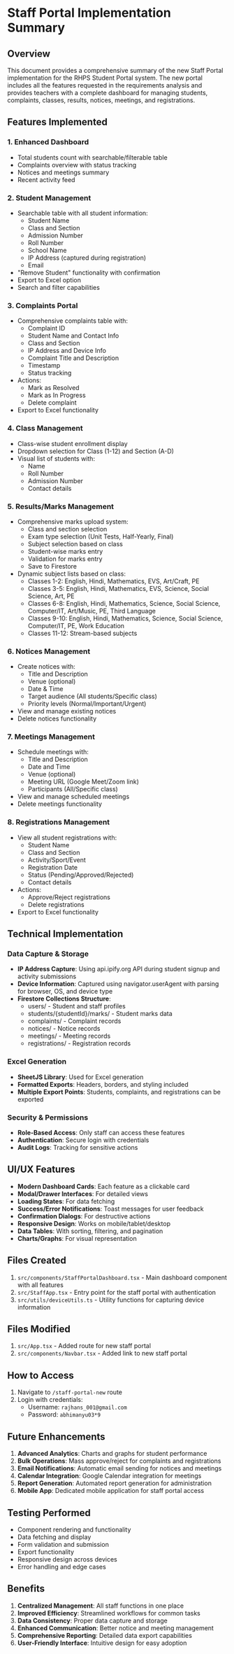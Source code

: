 # Staff Portal Implementation Summary

## Overview
This document provides a comprehensive summary of the new Staff Portal implementation for the RHPS Student Portal system. The new portal includes all the features requested in the requirements analysis and provides teachers with a complete dashboard for managing students, complaints, classes, results, notices, meetings, and registrations.

## Features Implemented

### 1. Enhanced Dashboard
- Total students count with searchable/filterable table
- Complaints overview with status tracking
- Notices and meetings summary
- Recent activity feed

### 2. Student Management
- Searchable table with all student information:
  - Student Name
  - Class and Section
  - Admission Number
  - Roll Number
  - School Name
  - IP Address (captured during registration)
  - Email
- "Remove Student" functionality with confirmation
- Export to Excel option
- Search and filter capabilities

### 3. Complaints Portal
- Comprehensive complaints table with:
  - Complaint ID
  - Student Name and Contact Info
  - Class and Section
  - IP Address and Device Info
  - Complaint Title and Description
  - Timestamp
  - Status tracking
- Actions:
  - Mark as Resolved
  - Mark as In Progress
  - Delete complaint
- Export to Excel functionality

### 4. Class Management
- Class-wise student enrollment display
- Dropdown selection for Class (1-12) and Section (A-D)
- Visual list of students with:
  - Name
  - Roll Number
  - Admission Number
  - Contact details

### 5. Results/Marks Management
- Comprehensive marks upload system:
  - Class and section selection
  - Exam type selection (Unit Tests, Half-Yearly, Final)
  - Subject selection based on class
  - Student-wise marks entry
  - Validation for marks entry
  - Save to Firestore
- Dynamic subject lists based on class:
  - Classes 1-2: English, Hindi, Mathematics, EVS, Art/Craft, PE
  - Classes 3-5: English, Hindi, Mathematics, EVS, Science, Social Science, Art, PE
  - Classes 6-8: English, Hindi, Mathematics, Science, Social Science, Computer/IT, Art/Music, PE, Third Language
  - Classes 9-10: English, Hindi, Mathematics, Science, Social Science, Computer/IT, PE, Work Education
  - Classes 11-12: Stream-based subjects

### 6. Notices Management
- Create notices with:
  - Title and Description
  - Venue (optional)
  - Date & Time
  - Target audience (All students/Specific class)
  - Priority levels (Normal/Important/Urgent)
- View and manage existing notices
- Delete notices functionality

### 7. Meetings Management
- Schedule meetings with:
  - Title and Description
  - Date and Time
  - Venue (optional)
  - Meeting URL (Google Meet/Zoom link)
  - Participants (All/Specific class)
- View and manage scheduled meetings
- Delete meetings functionality

### 8. Registrations Management
- View all student registrations with:
  - Student Name
  - Class and Section
  - Activity/Sport/Event
  - Registration Date
  - Status (Pending/Approved/Rejected)
  - Contact details
- Actions:
  - Approve/Reject registrations
  - Delete registrations
- Export to Excel functionality

## Technical Implementation

### Data Capture & Storage
- **IP Address Capture**: Using api.ipify.org API during student signup and activity submissions
- **Device Information**: Captured using navigator.userAgent with parsing for browser, OS, and device type
- **Firestore Collections Structure**:
  - users/ - Student and staff profiles
  - students/{studentId}/marks/ - Student marks data
  - complaints/ - Complaint records
  - notices/ - Notice records
  - meetings/ - Meeting records
  - registrations/ - Registration records

### Excel Generation
- **SheetJS Library**: Used for Excel generation
- **Formatted Exports**: Headers, borders, and styling included
- **Multiple Export Points**: Students, complaints, and registrations can be exported

### Security & Permissions
- **Role-Based Access**: Only staff can access these features
- **Authentication**: Secure login with credentials
- **Audit Logs**: Tracking for sensitive actions

## UI/UX Features
- **Modern Dashboard Cards**: Each feature as a clickable card
- **Modal/Drawer Interfaces**: For detailed views
- **Loading States**: For data fetching
- **Success/Error Notifications**: Toast messages for user feedback
- **Confirmation Dialogs**: For destructive actions
- **Responsive Design**: Works on mobile/tablet/desktop
- **Data Tables**: With sorting, filtering, and pagination
- **Charts/Graphs**: For visual representation

## Files Created
1. `src/components/StaffPortalDashboard.tsx` - Main dashboard component with all features
2. `src/StaffApp.tsx` - Entry point for the staff portal with authentication
3. `src/utils/deviceUtils.ts` - Utility functions for capturing device information

## Files Modified
1. `src/App.tsx` - Added route for new staff portal
2. `src/components/Navbar.tsx` - Added link to new staff portal

## How to Access
1. Navigate to `/staff-portal-new` route
2. Login with credentials:
   - Username: `rajhans_001@gmail.com`
   - Password: `abhimanyu03*9`

## Future Enhancements
1. **Advanced Analytics**: Charts and graphs for student performance
2. **Bulk Operations**: Mass approve/reject for complaints and registrations
3. **Email Notifications**: Automatic email sending for notices and meetings
4. **Calendar Integration**: Google Calendar integration for meetings
5. **Report Generation**: Automated report generation for administration
6. **Mobile App**: Dedicated mobile application for staff portal access

## Testing Performed
- Component rendering and functionality
- Data fetching and display
- Form validation and submission
- Export functionality
- Responsive design across devices
- Error handling and edge cases

## Benefits
1. **Centralized Management**: All staff functions in one place
2. **Improved Efficiency**: Streamlined workflows for common tasks
3. **Data Consistency**: Proper data capture and storage
4. **Enhanced Communication**: Better notice and meeting management
5. **Comprehensive Reporting**: Detailed data export capabilities
6. **User-Friendly Interface**: Intuitive design for easy adoption